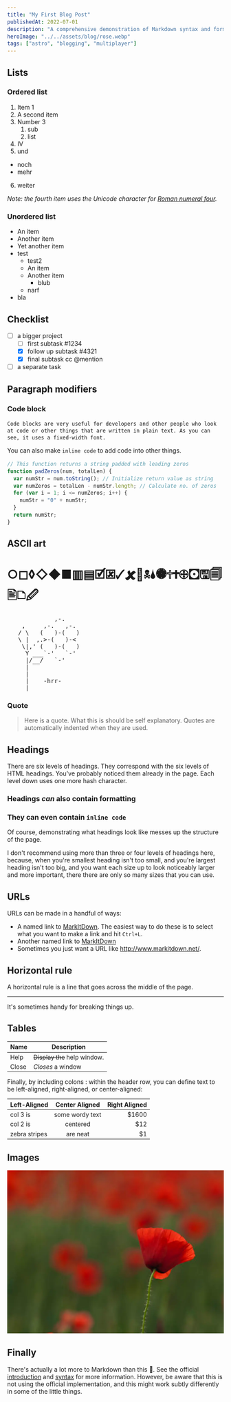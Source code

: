 ```yaml
---
title: "My First Blog Post"
publishedAt: 2022-07-01
description: "A comprehensive demonstration of Markdown syntax and formatting capabilities. This post showcases everything from basic text formatting and lists to advanced features like tables, code blocks, ASCII art, and embedded images. Perfect for testing blog layouts and understanding how different Markdown elements render in practice."
heroImage: "../../assets/blog/rose.webp"
tags: ["astro", "blogging", "multiplayer"]
---
```


## Lists

### Ordered list

1. Item 1
2. A second item
3. Number 3
   1. sub
   2. list
4. Ⅳ
5. und

- noch
- mehr

6. weiter

_Note: the fourth item uses the Unicode character for [Roman numeral four][2]._

### Unordered list

- An item
- Another item
- Yet another item
- test
  - test2
  - An item
  - Another item
    - blub
  - narf
- bla

## Checklist

- [ ] a bigger project
  - [ ] first subtask #1234
  - [x] follow up subtask #4321
  - [x] final subtask cc @mention
- [ ] a separate task

## Paragraph modifiers

### Code block

    Code blocks are very useful for developers and other people who look at code or other things that are written in plain text. As you can see, it uses a fixed-width font.

You can also make `inline code` to add code into other things.

```javascript
// This function returns a string padded with leading zeros
function padZeros(num, totalLen) {
  var numStr = num.toString(); // Initialize return value as string
  var numZeros = totalLen - numStr.length; // Calculate no. of zeros
  for (var i = 1; i <= numZeros; i++) {
    numStr = "0" + numStr;
  }
  return numStr;
}
```

## ASCII art

# ○◻◊◇◆■▥▤🗹🗷🗸🗶🖕🕱🌢🏶🕆🕇🕀🖸🖫🗐🖹🗅🖉

<pre>
             ,-. 
    ,     ,-.   ,-. 
   / \   (   )-(   ) 
   \ |  ,.>-(   )-< 
    \|,' (   )-(   ) 
     Y ___`-'   `-' 
     |/__/   `-' 
     | 
     | 
     |    -hrr- 
  ___|_____________ 
</pre>

### Quote

> Here is a quote. What this is should be self explanatory. Quotes are automatically indented when they are used.

## Headings

There are six levels of headings. They correspond with the six levels of HTML headings. You've probably noticed them already in the page. Each level down uses one more hash character.

### Headings _can_ also contain **formatting**

### They can even contain `inline code`

Of course, demonstrating what headings look like messes up the structure of the page.

I don't recommend using more than three or four levels of headings here, because, when you're smallest heading isn't too small, and you're largest heading isn't too big, and you want each size up to look noticeably larger and more important, there there are only so many sizes that you can use.

## URLs

URLs can be made in a handful of ways:

- A named link to [MarkItDown][3]. The easiest way to do these is to select what you want to make a link and hit `Ctrl+L`.
- Another named link to [MarkItDown](http://www.markitdown.net/)
- Sometimes you just want a URL like <http://www.markitdown.net/>.

## Horizontal rule

A horizontal rule is a line that goes across the middle of the page.

---

It's sometimes handy for breaking things up.

## Tables

| Name  | Description                  |
| ----- | ---------------------------- |
| Help  | ~~Display the~~ help window. |
| Close | _Closes_ a window            |

Finally, by including colons : within the header row, you can define text to be left-aligned, right-aligned, or center-aligned:

| Left-Aligned  | Center Aligned  | Right Aligned |
| :------------ | :-------------: | ------------: |
| col 3 is      | some wordy text |         $1600 |
| col 2 is      |    centered     |           $12 |
| zebra stripes |    are neat     |            $1 |

## Images

![Image of flowers](../../assets/blog/flowers.webp)

## Finally

There's actually a lot more to Markdown than this :camel:. See the official [introduction][4] and [syntax][5] for more information. However, be aware that this is not using the official implementation, and this might work subtly differently in some of the little things.

[1]: http://daringfireball.net/projects/markdown/
[2]: http://www.fileformat.info/info/unicode/char/2163/index.htm
[3]: http://www.markitdown.net/
[4]: http://daringfireball.net/projects/markdown/basics
[5]: http://daringfireball.net/projects/markdown/syntax

